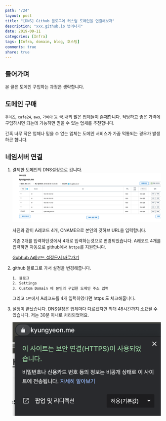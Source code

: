 ```yaml
---
path: "/24"
layout: post
title: "[DNS] Github 블로그에 커스텀 도메인을 연결해보자"
description: "xxx.github.io 벗어나기"
date: 2019-09-11
categories: [Infra]
tags: [Infra, domain, blog, 호스팅]
comments: true
share: true
---
```


## 들어가며
본 글은 도메인 구입하는 과정은 생략합니다.

## 도메인 구매
`후이즈`, `cafe24`, `aws`, `가비아` 등 국.내외 많은 업체들이 존재합니다. 적당하고 좋은 가격에 구입하시면 되는데 가능하면 믿을 수 있는 업체를 추천합니다.

간혹 너무 작은 업체나 믿을 수 없는 업체는 도메인 서비스가 가끔 먹통되는 경우가 발생하곤 합니다.

## 네임서버 연결
1. 결제한 도메인의 DNS설정으로 갑니다.  
    ![image](/images/post_11_blog_domain/setup_1.png)
    
    사진과 같이 A레코드 4개, CNAME으로 본인의 깃허브 URL을 입력합니다.
    
    기존 2개를 입력하던것에서 4개로 입력하는것으로 변경되었습니다.
    A레코드 4개를 입력하면 자동으로 github에서 `https`를 지원합니다.
    
    [Gubhub A레코드 설정문서 바로가기](https://help.github.com/en/articles/setting-up-an-apex-domain#configuring-a-records-with-your-dns-provider)
    
2. github 블로그로 가서 설정을 변경해줍니다.
    ```
    1. 블로그
    2. Settings
    3. Custom Domain 에 본인의 구입한 도메인 주소 입력
    ```
    
    그리고 `1번`에서 A레코드를 4개 입력하였다면 https 도 체크해줍니다.
    
3. 설정이 끝났습니다.
    DNS설정은 업체마다 다르겠지만 최대 48시간까지 소요될 수 있습니다.
    저는 30분 이내로 처리되었어요.
    
    ![image](/images/post_11_blog_domain/setup_2.png)
    



